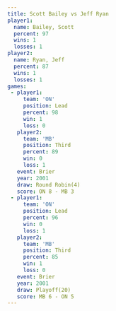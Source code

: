 ```yaml
---
title: Scott Bailey vs Jeff Ryan
player1:             
  name: Bailey, Scott
  percent: 97        
  wins: 1            
  losses: 1          
player2:             
  name: Ryan, Jeff   
  percent: 87        
  wins: 1            
  losses: 1          
games:
 - player1:        
     team: 'ON'    
     position: Lead
     percent: 98   
     win: 1        
     loss: 0       
   player2:         
     team: 'MB'     
     position: Third
     percent: 89    
     win: 0         
     loss: 1        
   event: Brier        
   year: 2001          
   draw: Round Robin(4)
   score: ON 8 - MB 3  
 - player1:        
     team: 'ON'    
     position: Lead
     percent: 96   
     win: 0        
     loss: 1       
   player2:         
     team: 'MB'     
     position: Third
     percent: 85    
     win: 1         
     loss: 0        
   event: Brier      
   year: 2001        
   draw: Playoff(20) 
   score: MB 6 - ON 5
---
```

